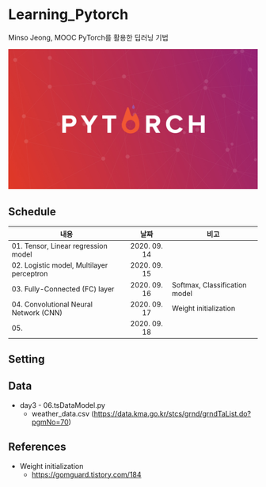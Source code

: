 # Learning_Pytorch
 Minso Jeong, MOOC PyTorch를 활용한 딥러닝 기법
 
![pytorch_main_img](./pytorch_main_img.png)

## Schedule
|          내용         |   날짜     |   비고   |
| -------------------------------- |:---------------:|--------------------------|
|01. Tensor, Linear regression model | 2020. 09. 14 |
|02. Logistic model, Multilayer perceptron | 2020. 09. 15 ||
|03. Fully-Connected (FC) layer| 2020. 09. 16 | Softmax, Classification model |
|04. Convolutional Neural Network (CNN) | 2020. 09. 17 | Weight initialization |
|05. | 2020. 09. 18 ||

## Setting


## Data
* day3 - 06.tsDataModel.py
    * weather_data.csv (https://data.kma.go.kr/stcs/grnd/grndTaList.do?pgmNo=70)


## References
* Weight initialization
    * https://gomguard.tistory.com/184
